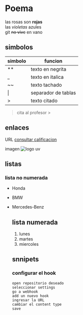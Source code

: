 # Poema
las rosas son **rojas**  
las _violetas_ azules  
git ~~no vive~~ en vano 

## simbolos


|simbolo| funcion|
|-|-|
|**|texto en negrita|
|_|texto en italica|
|~~|texto tachado|
| \| | separador de tablas|
| >| texto citado

> cita al profesor
&gt;

## enlaces


URL [consultar calificacion](https://www.uv.mx/fei/)

imagen ![logo uv](https://www.uv.mx/v2/images/logouv.jpg)


## listas
### lista no numerada
* Honda
* BMW
* Mercedes-Benz

  ## lista numerada
  1. lunes
  2. martes
  3. miercoles

  ## snnipets
  ### configurar el hook
  ```
  open repositorio deseado
  seleccionar settings
  go a webhook
  add un nuevo hook
  ingresar la URL
  cambiar el content type
  save
  ```
